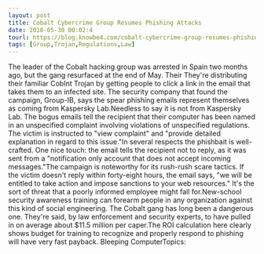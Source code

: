 ```yaml
---
layout: post
title: Cobalt Cybercrime Group Resumes Phishing Attacks
date: 2018-05-30 00:02:4
tourl: https://blog.knowbe4.com/cobalt-cybercrime-group-resumes-phishing-attacks
tags: [Group,Trojan,Regulations,Law]
---
```

The leader of the Cobalt hacking group was arrested in Spain two months ago, but the gang resurfaced at the end of May. Their They're distributing their familiar CobInt Trojan by getting people to click a link in the email that takes them to an infected site. The security company that found the campaign, Group-IB, says the spear phishing emails represent themselves as coming from Kaspersky Lab.Needless to say it is not from Kaspersky Lab. The bogus emails tell the recipient that their computer has been named in an unspecified complaint involving violations of unspecified regulations. The victim is instructed to "view complaint" and "provide detailed explanation in regard to this issue."In several respects the phishbait is well-crafted. One nice touch: the email tells the recipient not to reply, as it was sent from a "notification only account that does not accept incoming messages."The campaign is noteworthy for its rush-rush scare tactics. If the victim doesn't reply within forty-eight hours, the email says, "we will be entitled to take action and impose sanctions to your web resources." It's the sort of threat that a poorly informed employee might fall for.New-school security awareness training can forearm people in any organization against this kind of social engineering. The Cobalt gang has long been a dangerous one. They're said, by law enforcement and security experts, to have pulled in on average about $11.5 million per caper.The ROI calculation here clearly shows budget for training to recognize and properly respond to phishing will have very fast payback. Bleeping ComputerTopics: